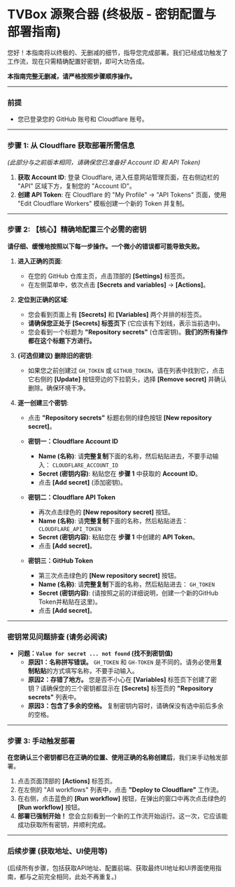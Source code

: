 # TVBox 源聚合器 (终极版 - 密钥配置与部署指南)

您好！本指南将以终极的、无删减的细节，指导您完成部署。我们已经成功触发了工作流，现在只需精确配置好密钥，即可大功告成。

**本指南完整无删减，请严格按照步骤顺序操作。**

---
### **前提**
- 您已登录您的 GitHub 账号和 Cloudflare 账号。

---

### **步骤 1: 从 Cloudflare 获取部署所需信息**

*(此部分与之前版本相同，请确保您已准备好 Account ID 和 API Token)*

1.  **获取 Account ID**: 登录 Cloudflare, 进入任意网站管理页面，在右侧边栏的 "API" 区域下方，复制您的 "Account ID"。
2.  **创建 API Token**: 在 Cloudflare 的 "My Profile" -> "API Tokens" 页面，使用 "Edit Cloudflare Workers" 模板创建一个新的 Token 并复制。

---

### **步骤 2: 【核心】精确地配置三个必需的密钥**

**请仔细、缓慢地按照以下每一步操作。一个微小的错误都可能导致失败。**

1.  **进入正确的页面**:
    *   在您的 GitHub 仓库主页，点击顶部的 **[Settings]** 标签页。
    *   在左侧菜单中，依次点击 **[Secrets and variables]** -> **[Actions]**。

2.  **定位到正确的区域**:
    *   您会看到页面上有 **[Secrets]** 和 **[Variables]** 两个并排的标签页。
    *   **请确保您正处于 [Secrets] 标签页下** (它应该有下划线，表示当前选中)。
    *   您会看到一个标题为 **"Repository secrets"** (仓库密钥)。**我们的所有操作都在这个标题下方进行。**

3.  **(可选但建议) 删除旧的密钥**:
    *   如果您之前创建过 `GH_TOKEN` 或 `GITHUB_TOKEN`，请在列表中找到它，点击它右侧的 **[Update]** 按钮旁边的下拉箭头，选择 **[Remove secret]** 并确认删除。确保环境干净。

4.  **逐一创建三个密钥**:
    *   点击 **"Repository secrets"** 标题右侧的绿色按钮 **[New repository secret]**。

    *   **密钥一：Cloudflare Account ID**
        *   **Name (名称)**: 请**完整复制**下面的名称，然后粘贴进去，不要手动输入：
          `CLOUDFLARE_ACCOUNT_ID`
        *   **Secret (密钥内容)**: 粘贴您在 **步骤 1** 中获取的 **Account ID**。
        *   点击 **[Add secret]** (添加密钥)。

    *   **密钥二：Cloudflare API Token**
        *   再次点击绿色的 **[New repository secret]** 按钮。
        *   **Name (名称)**: 请**完整复制**下面的名称，然后粘贴进去：
          `CLOUDFLARE_API_TOKEN`
        *   **Secret (密钥内容)**: 粘贴您在 **步骤 1** 中创建的 **API Token**。
        *   点击 **[Add secret]**。

    *   **密钥三：GitHub Token**
        *   第三次点击绿色的 **[New repository secret]** 按钮。
        *   **Name (名称)**: 请**完整复制**下面的名称，然后粘贴进去：
          `GH_TOKEN`
        *   **Secret (密钥内容)**: (请按照之前的详细说明，创建一个新的GitHub Token并粘贴在这里)。
        *   点击 **[Add secret]**。

---

### **密钥常见问题排查 (请务必阅读)**
*   **问题：`Value for secret ... not found` (找不到密钥值)**
    *   **原因1：名称拼写错误。** `GH_TOKEN` 和 `GH-TOKEN` 是不同的。请务必使用**复制粘贴**的方式填写名称，不要手动输入。
    *   **原因2：存错了地方。** 您是否不小心在 **[Variables]** 标签页下创建了密钥？请确保您的三个密钥都显示在 **[Secrets]** 标签页的 **"Repository secrets"** 列表中。
    *   **原因3：包含了多余的空格。** 复制密钥内容时，请确保没有选中前后多余的空格。

---

### **步骤 3: 手动触发部署**

**在您确认三个密钥都已在正确的位置、使用正确的名称创建后**，我们来手动触发部署。

1.  点击页面顶部的 **[Actions]** 标签页。
2.  在左侧的 "All workflows" 列表中，点击 **"Deploy to Cloudflare"** 工作流。
3.  在右侧，点击蓝色的 **[Run workflow]** 按钮，在弹出的窗口中再次点击绿色的 **[Run workflow]** 按钮。
4.  **部署已强制开始！** 您会立刻看到一个新的工作流开始运行。这一次，它应该能成功获取所有密钥，并顺利完成。

---

### **后续步骤 (获取地址、UI使用等)**

(后续所有步骤，包括获取API地址、配置前端、获取最终UI地址和UI界面使用指南，都与之前完全相同，此处不再重复。)
